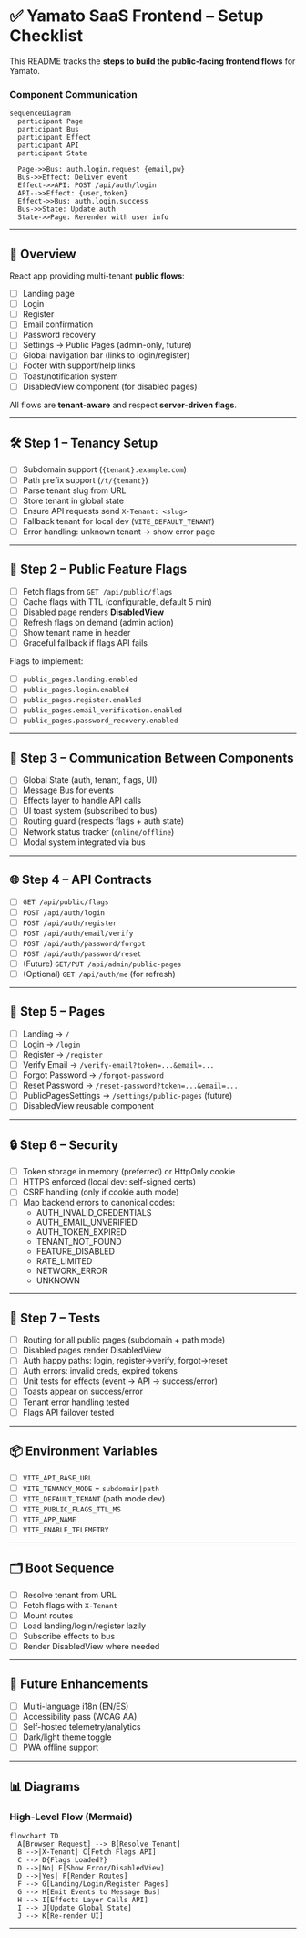 # ✅ Yamato SaaS Frontend – Setup Checklist

This README tracks the **steps to build the public-facing frontend flows** for Yamato.

### Component Communication

```mermaid
sequenceDiagram
  participant Page
  participant Bus
  participant Effect
  participant API
  participant State

  Page->>Bus: auth.login.request {email,pw}
  Bus->>Effect: Deliver event
  Effect->>API: POST /api/auth/login
  API-->>Effect: {user,token}
  Effect->>Bus: auth.login.success
  Bus->>State: Update auth
  State->>Page: Rerender with user info
```

---

## 📖 Overview
React app providing multi-tenant **public flows**:

- [ ] Landing page
- [ ] Login
- [ ] Register
- [ ] Email confirmation
- [ ] Password recovery
- [ ] Settings → Public Pages (admin-only, future)
- [ ] Global navigation bar (links to login/register)
- [ ] Footer with support/help links
- [ ] Toast/notification system
- [ ] DisabledView component (for disabled pages)

All flows are **tenant-aware** and respect **server-driven flags**.

---

## 🛠 Step 1 – Tenancy Setup
- [ ] Subdomain support (`{tenant}.example.com`)
- [ ] Path prefix support (`/t/{tenant}`)
- [ ] Parse tenant slug from URL
- [ ] Store tenant in global state
- [ ] Ensure API requests send `X-Tenant: <slug>`
- [ ] Fallback tenant for local dev (`VITE_DEFAULT_TENANT`)
- [ ] Error handling: unknown tenant → show error page

---

## 🔧 Step 2 – Public Feature Flags
- [ ] Fetch flags from `GET /api/public/flags`
- [ ] Cache flags with TTL (configurable, default 5 min)
- [ ] Disabled page renders **DisabledView**
- [ ] Refresh flags on demand (admin action)
- [ ] Show tenant name in header
- [ ] Graceful fallback if flags API fails

Flags to implement:
- [ ] `public_pages.landing.enabled`
- [ ] `public_pages.login.enabled`
- [ ] `public_pages.register.enabled`
- [ ] `public_pages.email_verification.enabled`
- [ ] `public_pages.password_recovery.enabled`

---

## 📡 Step 3 – Communication Between Components
- [ ] Global State (auth, tenant, flags, UI)
- [ ] Message Bus for events
- [ ] Effects layer to handle API calls
- [ ] UI toast system (subscribed to bus)
- [ ] Routing guard (respects flags + auth state)
- [ ] Network status tracker (`online/offline`)
- [ ] Modal system integrated via bus

---

## 🌐 Step 4 – API Contracts
- [ ] `GET /api/public/flags`
- [ ] `POST /api/auth/login`
- [ ] `POST /api/auth/register`
- [ ] `POST /api/auth/email/verify`
- [ ] `POST /api/auth/password/forgot`
- [ ] `POST /api/auth/password/reset`
- [ ] (Future) `GET/PUT /api/admin/public-pages`
- [ ] (Optional) `GET /api/auth/me` (for refresh)

---

## 📄 Step 5 – Pages
- [ ] Landing → `/`
- [ ] Login → `/login`
- [ ] Register → `/register`
- [ ] Verify Email → `/verify-email?token=...&email=...`
- [ ] Forgot Password → `/forgot-password`
- [ ] Reset Password → `/reset-password?token=...&email=...`
- [ ] PublicPagesSettings → `/settings/public-pages` (future)
- [ ] DisabledView reusable component

---

## 🔒 Step 6 – Security
- [ ] Token storage in memory (preferred) or HttpOnly cookie
- [ ] HTTPS enforced (local dev: self-signed certs)
- [ ] CSRF handling (only if cookie auth mode)
- [ ] Map backend errors to canonical codes:
  - AUTH_INVALID_CREDENTIALS
  - AUTH_EMAIL_UNVERIFIED
  - AUTH_TOKEN_EXPIRED
  - TENANT_NOT_FOUND
  - FEATURE_DISABLED
  - RATE_LIMITED
  - NETWORK_ERROR
  - UNKNOWN

---

## 🧪 Step 7 – Tests
- [ ] Routing for all public pages (subdomain + path mode)
- [ ] Disabled pages render DisabledView
- [ ] Auth happy paths: login, register→verify, forgot→reset
- [ ] Auth errors: invalid creds, expired tokens
- [ ] Unit tests for effects (event → API → success/error)
- [ ] Toasts appear on success/error
- [ ] Tenant error handling tested
- [ ] Flags API failover tested

---

## 📦 Environment Variables
- [ ] `VITE_API_BASE_URL`
- [ ] `VITE_TENANCY_MODE` = `subdomain|path`
- [ ] `VITE_DEFAULT_TENANT` (path mode dev)
- [ ] `VITE_PUBLIC_FLAGS_TTL_MS`
- [ ] `VITE_APP_NAME`
- [ ] `VITE_ENABLE_TELEMETRY`

---

## 🗂 Boot Sequence
- [ ] Resolve tenant from URL
- [ ] Fetch flags with `X-Tenant`
- [ ] Mount routes
- [ ] Load landing/login/register lazily
- [ ] Subscribe effects to bus
- [ ] Render DisabledView where needed

---

## 🎨 Future Enhancements
- [ ] Multi-language i18n (EN/ES)
- [ ] Accessibility pass (WCAG AA)
- [ ] Self-hosted telemetry/analytics
- [ ] Dark/light theme toggle
- [ ] PWA offline support

---

## 📊 Diagrams

### High-Level Flow (Mermaid)

```mermaid
flowchart TD
  A[Browser Request] --> B[Resolve Tenant]
  B -->|X-Tenant| C[Fetch Flags API]
  C --> D{Flags Loaded?}
  D -->|No| E[Show Error/DisabledView]
  D -->|Yes| F[Render Routes]
  F --> G[Landing/Login/Register Pages]
  G --> H[Emit Events to Message Bus]
  H --> I[Effects Layer Calls API]
  I --> J[Update Global State]
  J --> K[Re-render UI]
```

---
